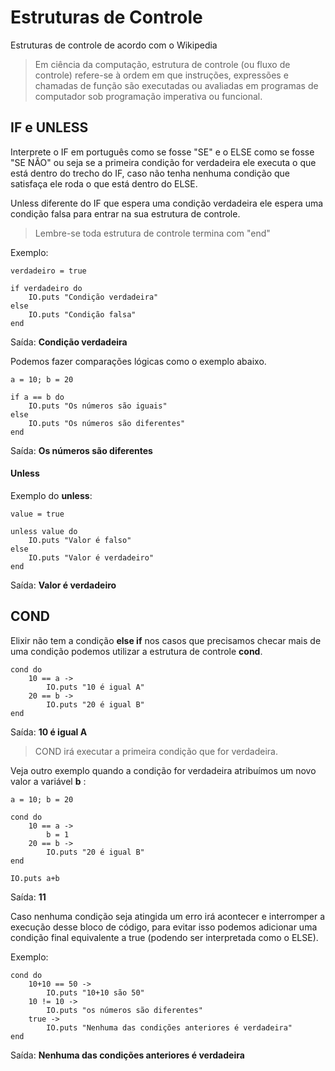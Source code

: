 # Estruturas de Controle

Estruturas de controle de acordo com o Wikipedia
>Em ciência da computação, estrutura de controle (ou fluxo de controle) refere-se à ordem em que instruções, expressões e chamadas de função são executadas ou avaliadas em programas de computador sob programação imperativa ou funcional.


## IF e UNLESS
Interprete o IF em português como se fosse "SE" e o ELSE como se fosse "SE NÃO" ou seja se a primeira condição for verdadeira ele executa o que está dentro do trecho do IF, caso não tenha nenhuma condição que satisfaça ele roda o que está dentro do ELSE.

Unless diferente do IF que espera uma condição verdadeira ele espera uma condição falsa para entrar na sua estrutura de controle.

> Lembre-se toda estrutura de controle termina com "end"

Exemplo:

	verdadeiro = true
	
	if verdadeiro do
		IO.puts "Condição verdadeira"
	else
		IO.puts "Condição falsa"
	end

Saída: **Condição verdadeira**

Podemos fazer comparações lógicas como o exemplo abaixo.

	a = 10; b = 20
	
	if a == b do
		IO.puts "Os números são iguais"
	else
		IO.puts "Os números são diferentes"
	end

Saída: **Os números são diferentes**


#### Unless
Exemplo do **unless**:
	
	value = true
	
	unless value do
		IO.puts "Valor é falso"
	else
		IO.puts "Valor é verdadeiro"
	end
	
Saída: **Valor é verdadeiro**



## COND

Elixir não tem a condição **else if** nos casos que precisamos checar mais de uma condição podemos utilizar a estrutura de controle **cond**.
	
	cond do
		10 == a ->
			IO.puts "10 é igual A"
		20 == b ->
			IO.puts "20 é igual B"
	end

Saída: **10 é igual A**

> COND irá executar a primeira condição que for verdadeira.

Veja outro exemplo quando a condição for verdadeira atribuímos um novo valor a variável **b** :

	a = 10; b = 20
	
	cond do
		10 == a ->
			b = 1
		20 == b ->
			IO.puts "20 é igual B"
	end
	
	IO.puts a+b

Saída: **11**

Caso nenhuma condição seja atingida um erro irá acontecer e interromper a execução desse bloco de código, para evitar isso podemos adicionar uma condição final equivalente a true (podendo ser interpretada como o ELSE).

Exemplo:

	cond do
		10+10 == 50 ->
			IO.puts "10+10 são 50"
		10 != 10 ->
			IO.puts "os números são diferentes"
		true ->
			IO.puts "Nenhuma das condições anteriores é verdadeira"
	end
	
Saída: **Nenhuma das condições anteriores é verdadeira**
